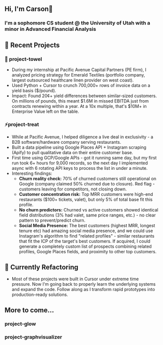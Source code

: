 ## Hi, I'm Carson👋


### I'm a sophomore CS student @ the University of Utah with a minor in Advanced Financial Analysis 


## 💼 Recent Projects


### 🌱 project-towel
* During my internship at Pacific Avenue Capital Partners (PE firm), I analyzed pricing strategy for Emerald Textiles (portfolio company, largest outsourced healthcare linen provider on west coast).
* Used Python + Cursor to crunch 700,000+ rows of invoice data on a yield basis ($/pound).
* Impact: Found 20¢+ yield differences between similar-sized customers. On millions of pounds, this meant $1.6M in missed EBITDA just from contracts renewing within a year. At a 10x multiple, that's $10M+ in Enterprise Value left on the table.


### ⚡project-treat
* While at Pacific Avenue, I helped diligence a live deal in exclusivity - a B2B software/hardware company serving restaurants.
* Built a data pipeline using Google Places API + Instagram scraping (Apify) to pull qualitative data on their entire customer base.
* First time using GCP/Google APIs - got it running same day, but my first run took 6+ hours for 9,000 records, so the next day I implemented async with 6 rotating API keys to process the list in under a minute.
* Interesting findings:
  * **Churn reality check:** 70% of churned customers still operational on Google (company claimed 50% churned due to closure). Red flag - customers leaving for competitors, not closing down.
  * **Customer concentration risk:** Top MRR customers were high-end restaurants ($100+ tickets, valet), but only 5% of total base fit this profile.
  * **No churn predictors:** Churned vs active customers showed identical field distributions (3% had valet, same price ranges, etc.) - no clear pattern to prevent/predict churn.
  * **Social Media Presence:** The best customers (highest MRR, longest tenure etc) had amazing social media presence, and we could use Instagram's algorithm to find "related profiles" - similar restaurants that fit the ICP of the target's best customers. If acquired, I could generate a completely custom list of prospects combining related profiles, Google Places fields, and proximity to other top customers.


## 🔄 Currently Refactoring
* Most of these projects were built in Cursor under extreme time pressure. Now I'm going back to properly learn the underlying systems and expand the code. Follow along as I transform rapid prototypes into production-ready solutions.


## More to come...
### project-glow 
### project-graphvisualizer
<!--
**carsonemery/carsonemery** is a ✨ _special_ ✨ repository because its `README.md` (this file) appears on your GitHub profile.

Here are some ideas to get you started:

#### I love solving both challenging and real problems for business and users through code


- 🔭 I’m currently working on ...
- 🌱 I’m currently learning ...
- 👯 I’m looking to collaborate on ...
- 🤔 I’m looking for help with ...
- 💬 Ask me about ...
- 📫 How to reach me: ...
- 😄 Pronouns: ...
- ⚡ Fun fact: ...
-->
